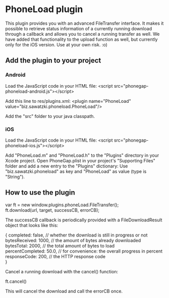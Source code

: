 # PhoneLoad plugin #
This plugin provides you with an advanced FileTransfer interface. It makes it possible to retrieve status information of a currently running download through a callback and allows you to cancel a running transfer as well. We have added that functionality to the upload function as well, but currently only for the iOS version. Use at your own risk. :o)

## Add the plugin to your project ##

### Android ###
Load the JavaScript code in your HTML file:
&lt;script src="phonegap-phoneload-android.js"&gt;&lt;/script&gt;<br/>

Add this line to res/plugins.xml:
&lt;plugin name="PhoneLoad" value="biz.sawatzki.phoneload.PhoneLoad"/&gt;<br/>

Add the "src" folder to your java classpath.

### iOS ###
Load the JavaScript code in your HTML file:
&lt;script src="phonegap-phoneload-ios.js"&gt;&lt;/script&gt;<br/>

Add "PhoneLoad.m" and "PhoneLoad.h" to the "Plugins" directory in your Xcode project.
Open PhoneGap.plist in your project's "Supporting Files" folder and add a new entry to the "Plugins" dictionary: Use "biz.sawatzki.phoneload" as key and "PhoneLoad" as value (type is "String").


## How to use the plugin ##

var ft = new window.plugins.phoneLoad.FileTransfer();<br/>
ft.download(url, target, successCB, errorCB);<br/>

The successCB callback is periodically provided with a FileDownloadResult object that looks like this:

{
   completed: false, // whether the download is still in progress or not<br/>
   bytesReceived: 1000, // the amount of bytes already downloaded<br/>
   bytesTotal: 2000, // the total amount of bytes to load<br/>
   percentCompleted: 50.0, // for convenience: the overall progress in percent <br/>
   responseCode: 200, // the HTTP response code <br/>
}

Cancel a running download with the cancel() function:

ft.cancel()

This will cancel the download and call the errorCB once.


